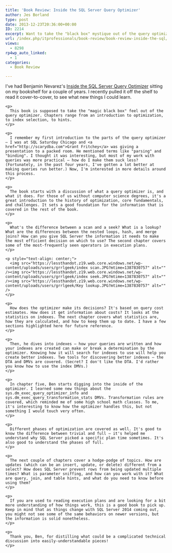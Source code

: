 ```yaml
---
title: 'Book Review: Inside the SQL Server Query Optimizer'
author: Jes Borland
type: post
date: 2013-12-23T20:36:00+00:00
ID: 2214
excerpt: Want to take the "black box" mystique out of the query optimizer?
url: /index.php/itprofessionals/book-review/book-review-inside-the-sql/
views:
  - 8298
rp4wp_auto_linked:
  - 1
categories:
  - Book Review

---
```

<div class="bText">
  <div class="bText">
    <p>
      <img style="float: left;" src="https://lessthandot.z19.web.core.windows.net/wp-content/uploads/users/grrlgeek/1175-QueryOptimizerCover_200h.jpg?mtime=1387829859" alt="" />I've had Benjamin Nevarez's <a href="https://www.simple-talk.com/books/sql-books/inside-the-sql-server-query-optimizer/">Inside the SQL Server Query Optimizer</a> sitting on my bookshelf for a couple of years. I recently pulled it off the shelf to read it cover-to-cover, to see what new things I could learn.
    </p>
    
    <p>
      This book is supposed to take the "magic black box" feel out of the query optimizer. Chapters range from an introduction to optimization, to index selection, to hints.
    </p>
    
    <p>
      I remember my first introduction to the parts of the query optimizer – I was at SQL Saturday Chicago and <a href="http://scarydba.com">Grant Fritchey</a> was giving a presentation to a packed room. He mentioned terms like "parsing" and "binding". I thought it was interesting, but most of my work with queries was more practical – how do I make them suck less? (Fortunately, in the past four years, I've gotten a lot better at making queries run better.) Now, I'm interested in more details around this process.
    </p>
    
    <p>
      The book starts with a discussion of what a query optimizer is, and what it does. For those of us without computer science degrees, it's a great introduction to the history of optimization, core fundamentals, and challenges. It sets a good foundation for the information that is covered in the rest of the book.
    </p>
    
    <p>
      What's the difference between a scan and a seek? What is a lookup? What are the differences between the nested loops, hash, and merge joins? How can you give SQL Server the information it needs to make the most efficient decision on which to use? The second chapter covers some of the most-frequently seen operators in execution plans.
    </p>
    
    <p style="text-align: center;">
      <img src="https://lessthandot.z19.web.core.windows.net/wp-content/uploads/users/grrlgeek/index scan.JPG?mtime=1387830757" alt="" /><img src="https://lessthandot.z19.web.core.windows.net/wp-content/uploads/users/grrlgeek/index seek.JPG?mtime=1387830757" alt="" /><img src="https://lessthandot.z19.web.core.windows.net/wp-content/uploads/users/grrlgeek/Key lookup.JPG?mtime=1387830757" alt="" />
    </p>
    
    <p>
      How does the optimizer make its decisions? It's based on query cost estimates. How does it get information about costs? It looks at the statistics on indexes. The next chapter covers what statistics are, how they are calculated, and how to keep them up to date. I have a few sections highlighted here for future reference.
    </p>
    
    <p>
      Then, he dives into indexes – how your queries are written and how your indexes are created can make or break a determination by the optimizer. Knowing how it will search for indexes to use will help you create better indexes. Two tools for discovering better indexes – the DTA and DMVs are covered. (Secret? I don't like the DTA. I'd rather you know how to use the index DMVs.)
    </p>
    
    <p>
      In chapter five, Ben starts digging into the inside of the optimizer. I learned some new things about the sys.dm_exec_query_optimizer_info and sys.dm_exec_query_transformation_stats DMVs. Transformation rules are covered, which reminded me of some high school math classes. To me, it's interesting to know how the optimizer handles this, but not something I would touch very often.
    </p>
    
    <p>
      Different phases of optimization are covered as well. It's good to know the difference between trivial and full – it's helped me understand why SQL Server picked a specific plan time sometimes. It's also good to understand the phases of full.
    </p>
    
    <p>
      The next couple of chapters cover a hodge-podge of topics. How are updates (which can be an insert, update, or delete) different from a select? How does SQL Server prevent rows from being updated multiple times? What is parameter sniffing, and how can you work with it? What are query, join, and table hints, and what do you need to know before using them?
    </p>
    
    <p>
      If you are used to reading execution plans and are looking for a bit more understanding of how things work, this is a good book to pick up. Keep in mind that as things change with SQL Server 2014 coming out, you might not see some of the same behaviors on newer versions, but the information is solid nonetheless.
    </p>
    
    <p>
      Thank you, Ben, for distilling what could be a complicated technical discussion into easily-understandable pieces!
    </p>
  </div>
</div>